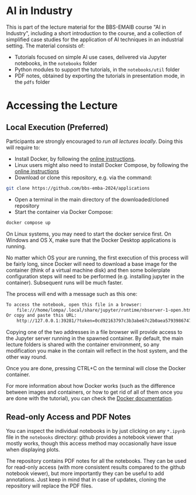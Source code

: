 # AI in Industry #

This is part of the lecture material for the BBS-EMAIB course "AI in Industry", including a short introduction to the course, and a collection of simplified case studies for the application of AI techniques in an industrial setting. The material consists of:

* Tutorials focused on simple AI use cases, delivered via Jupyter notebooks, in the `notebooks` folder
* Python modules to support the tutorials, in the `notebooks/util` folder
* PDF notes, obtained by exporting the tutorials in presentation mode, in the `pdfs` folder

# Accessing the Lecture #

## Local Execution (Preferred) ##

Participants are strongly encouraged to _run all lectures locally_. Doing this will require to:

* Install Docker, by following the [online instructions](https://docs.docker.com/get-docker/).
* Linux users might also need to install Docker Compose, by following the [online
instructions](https://docs.docker.com/compose/install/)
* Download or clone this repository, e.g. via the command:
```sh
git clone https://github.com/bbs-emba-2024/applications
```
* Open a terminal in the main directory of the downloaded/cloned repository
* Start the container via Docker Compose:
```sh
docker compose up
```

On Linux systems, you may need to start the docker service first. On Windows and OS X, make sure that the Docker Desktop applications is running.

No matter which OS your are running, the first execution of this process will be fairly long, since Docker will need to download a base image for the container (think of a virtual machine disk) and then some boilerplate configuration steps will need to be performed (e.g. installing jupyter in the container). Subsequent runs will be much faster.

The process will end with a message such as this one:

```sh
To access the notebook, open this file in a browser:
    file:///home/lompa/.local/share/jupyter/runtime/nbserver-1-open.html
Or copy and paste this URL:
    http://127.0.0.1:39281/?token=0cd92163797c3b3abe67c2b0aea57939867477d6068708a2
```

Copying one of the two addresses in a file browser will provide access to the Jupyter server running in the spawned container. By default, the main lecture folders is shared with the container environment, so any modification you make in the contain will reflect in the host system, and the other way round.

Once you are done, pressing CTRL+C on the terminal will close the Docker container.

For more information about how Docker works (such as the difference between images and containers, or how to get rid of all of them once you are done with the tutorial), you can check the [Docker documentation](https://docs.docker.com/).

## Read-only Access and PDF Notes ##

You can inspect the individual notebooks in by just clicking on any `*.ipynb` file in the `notebooks` directory: github provides a notebook viewer that mostly works, though this access method may occasionally have issue when displaying plots.

The repository contains PDF notes for all the notebooks. They can be used for read-only access (with more consistent results compared to the github notebook viewer), but more importantly they can be useful to add annotations. Just keep in mind that in case of updates, cloning the repository will replace the PDF files.
